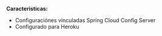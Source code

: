 **Caracteristicas:**

- Configuraciónes vinculadas Spring Cloud Config Server
- Configurado para Heroku
